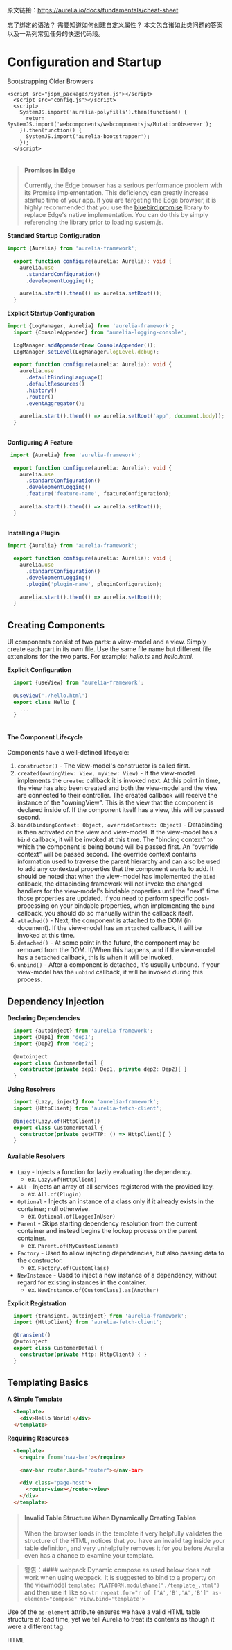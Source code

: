 原文链接：https://aurelia.io/docs/fundamentals/cheat-sheet

忘了绑定的语法？ 需要知道如何创建自定义属性？ 本文包含诸如此类问题的答案以及一系列常见任务的快速代码段。

# Configuration and Startup
Bootstrapping Older Browsers

``` html?linenums
<script src="jspm_packages/system.js"></script>
  <script src="config.js"></script>
  <script>
    SystemJS.import('aurelia-polyfills').then(function() {
      return SystemJS.import('webcomponents/webcomponentsjs/MutationObserver');
    }).then(function() {
      SystemJS.import('aurelia-bootstrapper');
    });
  </script>
  
```

>#### Promises in Edge
>Currently, the Edge browser has a serious performance problem with its Promise implementation. This deficiency can greatly increase startup time of your app. If you are targeting the Edge browser, it is highly recommended that you use the [bluebird promise](http://bluebirdjs.com/docs/getting-started.html) library to replace Edge's native implementation. You can do this by simply referencing the library prior to loading system.js.

**Standard Startup Configuration**

``` typescript
import {Aurelia} from 'aurelia-framework';
  
  export function configure(aurelia: Aurelia): void {
    aurelia.use
      .standardConfiguration()
      .developmentLogging();
  
    aurelia.start().then(() => aurelia.setRoot());
  }
```
**Explicit Startup Configuration**
  

``` typescript
import {LogManager, Aurelia} from 'aurelia-framework';
  import {ConsoleAppender} from 'aurelia-logging-console';
  
  LogManager.addAppender(new ConsoleAppender());
  LogManager.setLevel(LogManager.logLevel.debug);
  
  export function configure(aurelia: Aurelia): void {
    aurelia.use
      .defaultBindingLanguage()
      .defaultResources()
      .history()
      .router()
      .eventAggregator();
  
    aurelia.start().then(() => aurelia.setRoot('app', document.body));
  }
  
```
**Configuring A Feature**
 

``` typescript
 import {Aurelia} from 'aurelia-framework';
  
  export function configure(aurelia: Aurelia): void {
    aurelia.use
      .standardConfiguration()
      .developmentLogging()
      .feature('feature-name', featureConfiguration);
  
    aurelia.start().then(() => aurelia.setRoot());
  }
  
```
**Installing a Plugin**

 

``` typescript
import {Aurelia} from 'aurelia-framework';
  
  export function configure(aurelia: Aurelia): void {
    aurelia.use
      .standardConfiguration()
      .developmentLogging()
      .plugin('plugin-name', pluginConfiguration);
  
    aurelia.start().then(() => aurelia.setRoot());
  }
```
## Creating Components

UI components consist of two parts: a view-model and a view. Simply create each part in its own file. Use the same file name but different file extensions for the two parts. For example: _hello.ts_ and _hello.html_.

**Explicit Configuration**

``` typescript
  import {useView} from 'aurelia-framework';
  
  @useView('./hello.html')
  export class Hello {
    ...
  }
  
```

  #### The Component Lifecycle

Components have a well-defined lifecycle:

1.  `constructor()` - The view-model's constructor is called first.
2.  `created(owningView: View, myView: View)` - If the view-model implements the `created` callback it is invoked next. At this point in time, the view has also been created and both the view-model and the view are connected to their controller. The created callback will receive the instance of the "owningView". This is the view that the component is declared inside of. If the component itself has a view, this will be passed second.
3.  `bind(bindingContext: Object, overrideContext: Object)` - Databinding is then activated on the view and view-model. If the view-model has a `bind` callback, it will be invoked at this time. The "binding context" to which the component is being bound will be passed first. An "override context" will be passed second. The override context contains information used to traverse the parent hierarchy and can also be used to add any contextual properties that the component wants to add. It should be noted that when the view-model has implemented the `bind` callback, the databinding framework will not invoke the changed handlers for the view-model's bindable properties until the "next" time those properties are updated. If you need to perform specific post-processing on your bindable properties, when implementing the `bind` callback, you should do so manually within the callback itself.
4.  `attached()` - Next, the component is attached to the DOM (in document). If the view-model has an `attached` callback, it will be invoked at this time.
5.  `detached()` - At some point in the future, the component may be removed from the DOM. If/When this happens, and if the view-model has a `detached` callback, this is when it will be invoked.
6.  `unbind()` - After a component is detached, it's usually unbound. If your view-model has the `unbind` callback, it will be invoked during this process.

## Dependency Injection

**Declaring Dependencies**
    

``` typescript
  import {autoinject} from 'aurelia-framework';
  import {Dep1} from 'dep1';
  import {Dep2} from 'dep2';
  
  @autoinject
  export class CustomerDetail {
    constructor(private dep1: Dep1, private dep2: Dep2){ }
  }
```

  

  
**Using Resolvers**
   

``` typescript
  import {Lazy, inject} from 'aurelia-framework';
  import {HttpClient} from 'aurelia-fetch-client';
  
  @inject(Lazy.of(HttpClient))
  export class CustomerDetail {
    constructor(private getHTTP: () => HttpClient){ }
  }
```
#### Available Resolvers

*   `Lazy` - Injects a function for lazily evaluating the dependency.
    *   ex. `Lazy.of(HttpClient)`
*   `All` - Injects an array of all services registered with the provided key.
    *   ex. `All.of(Plugin)`
*   `Optional` - Injects an instance of a class only if it already exists in the container; null otherwise.
    *   ex. `Optional.of(LoggedInUser)`
*   `Parent` - Skips starting dependency resolution from the current container and instead begins the lookup process on the parent container.
    *   ex. `Parent.of(MyCustomElement)`
*   `Factory` - Used to allow injecting dependencies, but also passing data to the constructor.
    *   ex. `Factory.of(CustomClass)`
*   `NewInstance` - Used to inject a new instance of a dependency, without regard for existing instances in the container.
    *   ex. `NewInstance.of(CustomClass).as(Another)`

**Explicit Registration**
   

``` typescript
  import {transient, autoinject} from 'aurelia-framework';
  import {HttpClient} from 'aurelia-fetch-client';
  
  @transient()
  @autoinject
  export class CustomerDetail {
    constructor(private http: HttpClient) { }
  }
```

##  Templating Basics
**A Simple Template**

    

``` HTML
  <template>
    <div>Hello World!</div>
  </template>
```

  

  
**Requiring Resources**

    

``` HTML
  <template>
    <require from='nav-bar'></require>
  
    <nav-bar router.bind="router"></nav-bar>
  
    <div class="page-host">
      <router-view></router-view>
    </div>
  </template>
```
>#### Invalid Table Structure When Dynamically Creating Tables
>When the browser loads in the template it very helpfully validates the structure of the HTML, notices that you have an invalid tag inside your table definition, and very unhelpfully removes it for you before Aurelia even has a chance to examine your template.

>警告：#### webpack
>Dynamic compose as used below does not work when using webpack. It is suggested to bind to a property on the viewmodel `template: PLATFORM.moduleName("./template_.html")` and then use it like so `<tr repeat.for="r of ['A','B','A','B']" as-element="compose" view.bind='template'>`
  
Use of the `as-element` attribute ensures we have a valid HTML table structure at load time, yet we tell Aurelia to treat its contents as though it were a different tag.

HTML
    

  <template>
    <table>
      <tr repeat.for="r of ['A','B','A','B']" as-element="compose" view='./template_${r}.html'>
    </table>
  <template>
  

  
For the above example we can then programmatically choose the embedded template based on an element of our data:

**template_A.html**
 
``` html
  <template>
    <td>I'm an A Row</td><td>Col 2A</td><td>Col 3A</td>
  </template>
```

  

  
**template_B.html**

``` HTML
  <template>
    <td>I'm an B Row</td><td>Col 2B</td><td>Col 3B</td>
  </template>
```

  Note that when a `containerless` attribute is used, the container is stripped _after_ the browser has loaded the DOM elements, and as such this method cannot be used to transform non-HTML compliant structures into compliant ones!
  
  **Illegal Table Code**


``` HTML
  <template>
    <table>
      <template repeat.for="customer of customers">
        <tr>
          <td>${customer.fullName}</td>
        </tr>
      </template>
    </table>
  </template>
```

  

  
**Correct Table Code**

    

``` HTML
  <template>
    <table>
      <tr repeat.for="customer of customers">
        <td>${customer.fullName}</td>
      </tr>
    </table>
  </template>
```

  

  
**Illegal Select Code**

    

``` HTML
  <template>
    <select>
      <template repeat.for="customer of customers">
        <option>...</option>
      </template>
    </select>
  </template>
```

  

  
**Correct Select Code**
    

``` HTML
  <template>
    <select>
      <option repeat.for="customer of customers">...</option>
    </select>
  </template>
```

  ## Databinding

### bind, one-way, two-way & one-time

Use on any HTML attribute.

*   `.bind` - Uses the default binding. One-way binding for everything but form controls, which use two-way binding.
*   `.one-way` - Flows data one direction: from the view-model to the view.
*   `.two-way` - Flows data both ways: from view-model to view and from view to view-model.
*   `.one-time` - Renders data once, but does not synchronize changes after the initial render.

Data Binding Examples

    

``` HTML
  <template>
    <input type="text" value.bind="firstName">
    <input type="text" value.two-way="lastName">
  
    <a href.one-way="profileUrl">View Profile</a>
  </template>
```

  >At the moment inheritance of bindables is not supported. For use cases where `class B extends A` and `B` is used as custom Element/Attribute `@bindable` properties cannot be defined only on `class A`. If inheritance is used, `@bindable` properties should be defined on the instantiated class.

### delegate, trigger

Use on any native or custom DOM event. (Do not include the "on" prefix in the event name.)

*   `.trigger` - Attaches an event handler directly to the element. When the event fires, the expression will be invoked.
*   `.delegate` - Attaches a single event handler to the document (or nearest shadow DOM boundary) which handles all events of the specified type, properly dispatching them back to their original targets for invocation of the associated expression.

>The `$event` value can be passed as an argument to a `delegate` or `trigger` function call if you need to access the event object.

  **Event Binding Examples**

 
``` HTML
  <template>
    <button click.trigger="save()">Save</button>
    <button click.delegate="save($event)">Save</button>
  </template>
```

  
### call

Passes a function reference.
  

**Call Example**
``` HTML
  <template>
    <button my-attribute.call="sayHello()">Say Hello</button>
  </template>
```

  ### ref

Creates a reference to an HTML element, a component or a component's parts.

*   `ref="someIdentifier"` or `element.ref="someIdentifier"` - Create a reference to the HTMLElement in the DOM.
*   `attribute-name.ref="someIdentifier"`- Create a reference to a custom attribute's view-model.
*   `view-model.ref="someIdentifier"`- Create a reference to a custom element's view-model.
*   `view.ref="someIdentifier"`- Create a reference to a custom element's view instance (not an HTML Element).
*   `controller.ref="someIdentifier"`- Create a reference to a custom element's controller instance.

Ref Example

    

``` HTML
  <template>
    <input type="text" ref="name"> ${name.value}
  </template>
```

### String Interpolation

Used in an element's content. Can be used inside attributes, particularly useful in the `class` and `css` attributes.

**String Interpolation Example**

    

``` HTML
  <template>
    <span>${fullName}</span>
    <div class="dot ${color} ${isHappy ? 'green' : 'red'}"></div>
  </template>
```
### Binding to Select Elements

A typical select element is rendered using a combination of `value.bind` and `repeat`. You can also bind to arrays of objects and synchronize based on an id (or similar) property.

**Basic Select**
   

``` HTML
  <template>
    <select value.bind="favoriteColor">
      <option>Select A Color</option>
      <option repeat.for="color of colors" value.bind="color">${color}</option>
    </select>
  </template>
```

  

  
**Select with Object Array**

    

``` HTML
  <template>
    <select value.bind="employeeOfTheMonth">
      <option>Select An Employee</option>
      <option repeat.for="employee of employees" model.bind="employee">${employee.fullName}</option>
    </select>
  </template>
```

  

  
**Select with Object Id Sync**
   

``` HTML
  <template>
    <select value.bind="employeeOfTheMonthId">
      <option>Select An Employee</option>
      <option repeat.for="employee of employees" model.bind="employee.id">${employee.fullName}</option>
    </select>
  </template>
```

  

  
**Basic Multi-Select**
   

``` HTML
  <template>
    <select value.bind="favoriteColors" multiple>
      <option repeat.for="color of colors" value.bind="color">${color}</option>
    </select>
  </template>
```

  

  
**Multi-Select with Object Array**
    

``` HTML
  <template>
    <select value.bind="favoriteEmployees" multiple>
      <option repeat.for="employee of employees" model.bind="employee">${employee.fullName}</option>
    </select>
  </template>
```

  

  ### Binding Radios
  
**Basic Radios**
   

``` HTML
  <template>
    <label repeat.for="color of colors">
      <input type="radio" name="clrs" value.bind="color" checked.bind="$parent.favoriteColor">
      ${color}
    </label>
  </template>
```

  

  


**Radios with Object Arrays**
    

``` HTML
  <template>
    <label repeat.for="employee of employees">
      <input type="radio" name="emps" model.bind="employee" checked.bind="$parent.employeeOfTheMonth">
      ${employee.fullName}
    </label>
  </template>
```

  

  
**Radios with a Boolean**

    

``` HTML
  <template>
    <label><input type="radio" name="tacos" model.bind="null" checked.bind="likesTacos">Unanswered</label>
    <label><input type="radio" name="tacos" model.bind="true" checked.bind="likesTacos">Yes</label>
    <label><input type="radio" name="tacos" model.bind="false" checked.bind="likesTacos">No</label>
  </template>
```

  

  ### Binding Checkboxes

  

  

  



  
  


  

